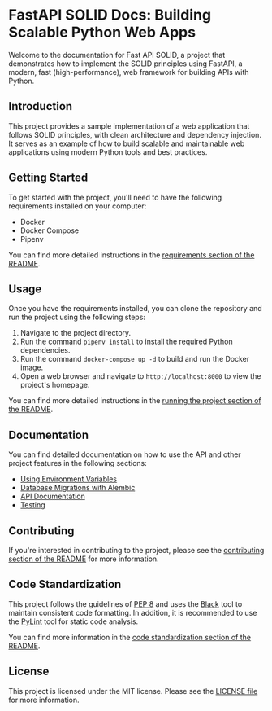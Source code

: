 # FastAPI SOLID Docs: Building Scalable Python Web Apps

Welcome to the documentation for Fast API SOLID, a project that demonstrates how to implement the SOLID principles using FastAPI, a modern, fast (high-performance), web framework for building APIs with Python.

## Introduction

This project provides a sample implementation of a web application that follows SOLID principles, with clean architecture and dependency injection. It serves as an example of how to build scalable and maintainable web applications using modern Python tools and best practices.

## Getting Started

To get started with the project, you'll need to have the following requirements installed on your computer:

- Docker
- Docker Compose
- Pipenv

You can find more detailed instructions in the [requirements section of the README](./requirements).

## Usage

Once you have the requirements installed, you can clone the repository and run the project using the following steps:

1. Navigate to the project directory.
2. Run the command `pipenv install` to install the required Python dependencies.
3. Run the command `docker-compose up -d` to build and run the Docker image.
4. Open a web browser and navigate to `http://localhost:8000` to view the project's homepage.

You can find more detailed instructions in the [running the project section of the README](./running-the-project).

## Documentation

You can find detailed documentation on how to use the API and other project features in the following sections:

- [Using Environment Variables](./using-environment-variables)
- [Database Migrations with Alembic](./database-migrations-with-alembic)
- [API Documentation](./api-documentation)
- [Testing](./testing)

## Contributing

If you're interested in contributing to the project, please see the [contributing section of the README](./contributing) for more information.

## Code Standardization

This project follows the guidelines of [PEP 8](https://www.python.org/dev/peps/pep-0008/) and uses the [Black](https://github.com/psf/black) tool to maintain consistent code formatting. In addition, it is recommended to use the [PyLint](https://www.pylint.org/) tool for static code analysis.

You can find more information in the [code standardization section of the README](./code-standardization).

## License

This project is licensed under the MIT license. Please see the [LICENSE file](./LICENSE) for more information.
